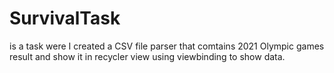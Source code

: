 # SurvivalTask
is a task were I created a CSV file parser that comtains 2021 Olympic games result and show it in recycler view using viewbinding to show data.
